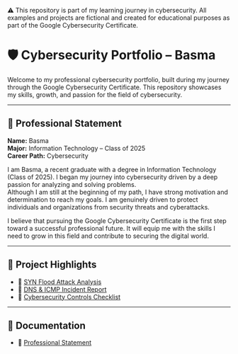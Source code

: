 ⚠️ This repository is part of my learning journey in cybersecurity. All examples and projects are fictional and created for educational purposes as part of the Google Cybersecurity Certificate.

# 🛡️ Cybersecurity Portfolio – Basma

Welcome to my professional cybersecurity portfolio, built during my journey through the Google Cybersecurity Certificate. This repository showcases my skills, growth, and passion for the field of cybersecurity.

---

## 🧾 Professional Statement

**Name:** Basma  
**Major:** Information Technology – Class of 2025  
**Career Path:** Cybersecurity  

I am Basma, a recent graduate with a degree in Information Technology (Class of 2025). I began my journey into cybersecurity driven by a deep passion for analyzing and solving problems.  
Although I am still at the beginning of my path, I have strong motivation and determination to reach my goals. I am genuinely driven to protect individuals and organizations from security threats and cyberattacks.

I believe that pursuing the Google Cybersecurity Certificate is the first step toward a successful professional future. It will equip me with the skills I need to grow in this field and contribute to securing the digital world.

---

## 📂 Project Highlights

- 🔹 [SYN Flood Attack Analysis](syn-flood-attack-analysis/)
- 🔹 [DNS & ICMP Incident Report](dns-icmp-analysis/)
- 🔹 [Cybersecurity Controls Checklist](cybersecurity-controls-checklist/)

---

## 📄 Documentation

- 📜 [Professional Statement](Docs/professional-statement.md)


